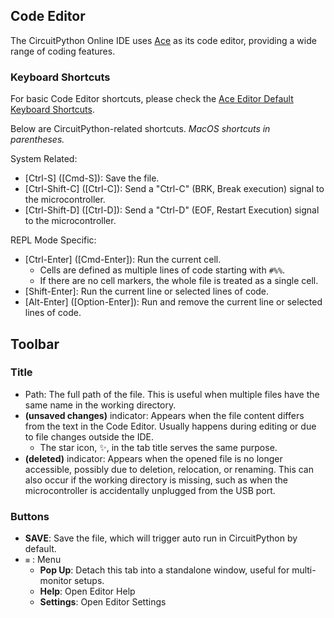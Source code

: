 ## Code Editor

The CircuitPython Online IDE uses [Ace](https://ace.c9.io/) as its code editor, providing a wide range of coding features.

### Keyboard Shortcuts

For basic Code Editor shortcuts, please check the [Ace Editor Default Keyboard Shortcuts](https://github.com/ajaxorg/ace/wiki/Default-Keyboard-Shortcuts).

Below are CircuitPython-related shortcuts. *MacOS shortcuts in parentheses.*

System Related:

- [Ctrl-S] ([Cmd-S]): Save the file.
- [Ctrl-Shift-C] ([Ctrl-C]): Send a "Ctrl-C" (BRK, Break execution) signal to the microcontroller.
- [Ctrl-Shift-D] ([Ctrl-D]): Send a "Ctrl-D" (EOF, Restart Execution) signal to the microcontroller.

REPL Mode Specific:

- [Ctrl-Enter] ([Cmd-Enter]): Run the current cell.
  - Cells are defined as multiple lines of code starting with `#%%`.
  - If there are no cell markers, the whole file is treated as a single cell.
- [Shift-Enter]: Run the current line or selected lines of code.
- [Alt-Enter] ([Option-Enter]): Run and remove the current line or selected lines of code.

## Toolbar

### Title

- Path: The full path of the file. This is useful when multiple files have the same name in the working directory.
- **(unsaved changes)** indicator: Appears when the file content differs from the text in the Code Editor. Usually happens during editing or due to file changes outside the IDE.
  - The star icon, ✨, in the tab title serves the same purpose.
- **(deleted)** indicator: Appears when the opened file is no longer accessible, possibly due to deletion, relocation, or renaming. This can also occur if the working directory is missing, such as when the microcontroller is accidentally unplugged from the USB port.

### Buttons

- **SAVE**: Save the file, which will trigger auto run in CircuitPython by default.
- `≡` : Menu
  - **Pop Up**: Detach this tab into a standalone window, useful for multi-monitor setups.
  - **Help**: Open Editor Help
  - **Settings**: Open Editor Settings
